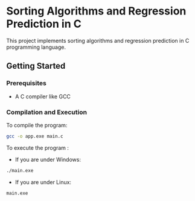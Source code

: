 # Sorting Algorithms and Regression Prediction in C

This project implements sorting algorithms and regression prediction in C programming language.

## Getting Started

### Prerequisites
- A C compiler like GCC

### Compilation and Execution

To compile the program:
```bash
gcc -o app.exe main.c
```

To execute the program :
- If you are under Windows:
```bash
./main.exe
```
- If you are under Linux:
```bash
main.exe
```
